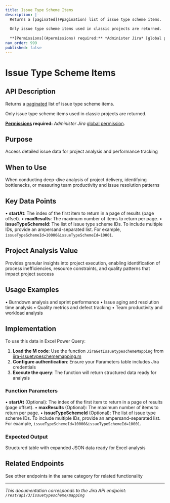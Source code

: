 ```yaml
---
title: Issue Type Scheme Items
description: |-
  Returns a [paginated](#pagination) list of issue type scheme items.
  
  Only issue type scheme items used in classic projects are returned.
  
  **[Permissions](#permissions) required:** *Administer Jira* [global permission](https://confluence.atlassian.com/x/x4dKLg).
nav_order: 999
published: false
---
```


# Issue Type Scheme Items

## API Description
Returns a [paginated](#pagination) list of issue type scheme items.

Only issue type scheme items used in classic projects are returned.

**[Permissions](#permissions) required:** *Administer Jira* [global permission](https://confluence.atlassian.com/x/x4dKLg).

## Purpose
Access detailed issue data for project analysis and performance tracking

## When to Use
When conducting deep-dive analysis of project delivery, identifying bottlenecks, or measuring team productivity and issue resolution patterns

## Key Data Points
• **startAt**: The index of the first item to return in a page of results (page offset).
• **maxResults**: The maximum number of items to return per page.
• **issueTypeSchemeId**: The list of issue type scheme IDs. To include multiple IDs, provide an ampersand-separated list. For example, `issueTypeSchemeId=10000&issueTypeSchemeId=10001`.

## Project Analysis Value
Provides granular insights into project execution, enabling identification of process inefficiencies, resource constraints, and quality patterns that impact project success

## Usage Examples
• Burndown analysis and sprint performance
• Issue aging and resolution time analysis
• Quality metrics and defect tracking
• Team productivity and workload analysis

## Implementation
To use this data in Excel Power Query:

1. **Load the M code**: Use the function `JiraGetIssuetypeschemeMapping` from [jira-issuetypeschememapping.m](../assets/jira-issuetypeschememapping.m)
2. **Configure authentication**: Ensure your Parameters table includes Jira credentials
3. **Execute the query**: The function will return structured data ready for analysis

### Function Parameters
• **startAt** (Optional): The index of the first item to return in a page of results (page offset).
• **maxResults** (Optional): The maximum number of items to return per page.
• **issueTypeSchemeId** (Optional): The list of issue type scheme IDs. To include multiple IDs, provide an ampersand-separated list. For example, `issueTypeSchemeId=10000&issueTypeSchemeId=10001`.

### Expected Output
Structured table with expanded JSON data ready for Excel analysis

## Related Endpoints
See other endpoints in the same category for related functionality

---
*This documentation corresponds to the Jira API endpoint: `/rest/api/3/issuetypescheme/mapping`*
